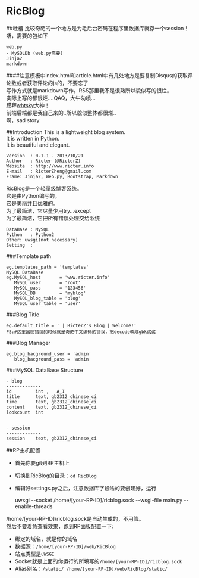 RicBlog
=======

##吐槽
比较奇葩的一个地方是为毛后台密码在程序里数据库就存一个session！   
唔，需要的包如下   

    web.py
    - MySQLDb (web.py需要)
    Jinja2
    markdown

####注意模板中index.html和article.html中有几处地方是要复制Disqus的获取评论数或者获取评论的js的，不要忘了   
写作方式就是markdown写作。RSS那里我不是很熟所以貌似写的很烂。   
实际上写的都很烂....QAQ，大牛勿喷...   
膜拜<a href="http://github.com/whtsky">whtsky</a>大神！   
前端后端都是我自己来的..所以貌似整体都很烂..   
啊，sad story   
 
##Introduction
This is a lightweight blog system.   
It is written in Python.   
It is beautiful and elegant.   

    Version  : 0.1.1 - 2013/10/21
    Author   : Ricter (@RicterZ)
    Website  : http://www.ricter.info
    E-mail   : RicterZheng@gmail.com
    Frame: Jinja2, Web.py, Bootstrap, Markdown

RicBlog是一个轻量级博客系统。   
它是由Python编写的。   
它是美丽并且优雅的。   
为了最简洁，它尽量少用try...except   
为了最简洁，它把所有错误处理交给系统   

    DataBase : MySQL
    Python   : Python2
    Other: uwsgi(not necessary)
    Setting  :

###Template path

    eg.templates_path = 'templates'
    MySQL DataBase
    eg.MySQL_host       = 'www.ricter.info'
       MySQL_user       = 'root'
       MySQL_pass       = '123456'
       MySQL_DB         = 'myblog'
       MySQL_blog_table = 'blog'
       MySQL_user_table = 'user'

###Blog Title

    eg.default_title = ' | RicterZ's Blog | Welcome!'
    PS:#这里出现错误的时候就是奇葩中文编码的错误，把decode改成gbk试试

###Blog Manager

    eg.blog_bacground_user = 'admin'
       blog_bacground_pass = 'admin'

###MySQL DataBase Structure

    - blog
    -------------
    id         int ,   A_I
    title      text, gb2312_chinese_ci
    time       text, gb2312_chinese_ci
    content    text, gb2312_chinese_ci
    lookcount  int


    - session
    -------------
    session    text, gb2312_chinese_ci


##RP主机配置

* 首先你要git到RP主机上    
* 切换到RicBlog的目录：`cd RicBlog`   
* 编辑好settings.py之后，注意数据库字段啥的要创建好，运行


     uwsgi --socket /home/[your-RP-ID]/ricblog.sock --wsgi-file main.py --enable-threads


/home/[your-RP-ID]/ricblog.sock是自动生成的，不用管。   
然后不要着急查看效果，跑到RP面板配置一下:

- 绑定的域名，就是你的域名
- 数据源：`/home/[your-RP-ID]/web/RicBlog`
- 站点类型是`uWSGI`
- Socket就是上面的你运行的所填写的`/home/[your-RP-ID]/ricblog.sock`
- Alias别名：`/static/ /home/[your-RP-ID]/web/RicBlog/static/`
